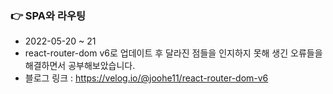 ### 👉 SPA와 라우팅

- 2022-05-20 ~ 21
- react-router-dom v6로 업데이트 후 달라진 점들을 인지하지 못해 생긴 오류들을 해결하면서 공부해보았습니다.
- 블로그 링크 : https://velog.io/@joohe11/react-router-dom-v6
